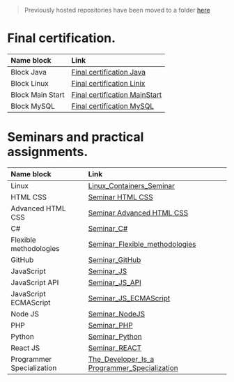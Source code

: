 
 > Previously hosted repositories have been moved to a folder [here](./Other_works_and_projects/)



# Final certification.

|Name block|Link|
|:-|:-|
|Block Java|[Final certification Java](./Final_control_work_on_the_java_block/)|
|Block Linux|[Final certification Linix](./Final_control_work_on_the_linux_block/)|
|Block Main Start|[Final certification MainStart](./Final_control_work_on_the_main_block/)|
|Block MySQL|[Final certification MySQL](./Final_control_work_on_the_MySQL_block/)|  



# Seminars and practical assignments.

|Name block|Link|
|:-|:-|
|Linux|[Linux_Containers_Seminar](./Linux_Containers_Seminar/)|
|HTML CSS|[Seminar HTML CSS](./Seminar%20HTML%20CSS/)|
|Advanced HTML CSS|[Seminar Advanced HTML CSS](./Seminar%20Advanced%20HTML%20CSS/)|
|C#|[Seminar_C#](./Seminar_C#/)|
|Flexible methodologies|[Seminar_Flexible_methodologies](./Seminar_Flexible_methodologies/)|
|GitHub|[Seminar_GitHub](./Seminar_GitHub/)|
|JavaScript|[Seminar_JS](./Seminar_JS/)|
|JavaScript API|[Seminar_JS_API](./Seminar_JS_API/)|
|JavaScript ECMAScript|[Seminar_JS_ECMAScript](./Seminar_JS_ECMAScript/)|
|Node JS|[Seminar_NodeJS](./Seminar_NodeJS/)|
|PHP|[Seminar_PHP](./Seminar_PHP/)|
|Python|[Seminar_Python](./Seminar_Python/)|
|React JS|[Seminar_REACT](./Seminar_REACT/)|
|Programmer Specialization|[The_Developer_Is_a Programmer_Specialization](./The_Developer_Is_a%20Programmer_Specialization/)|

